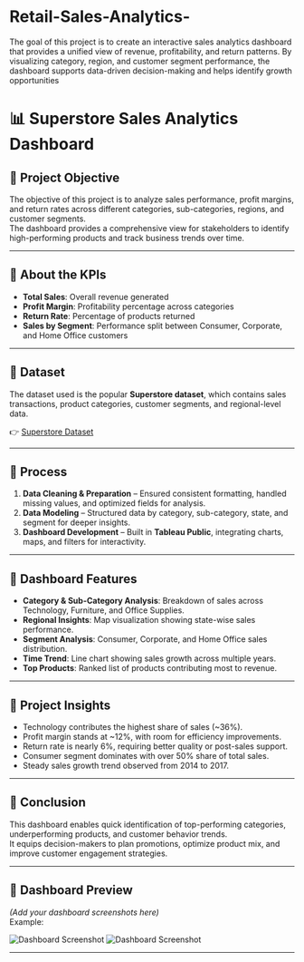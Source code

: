 # Retail-Sales-Analytics-
The goal of this project is to create an interactive sales analytics dashboard that provides a unified view of revenue, profitability, and return patterns. By visualizing category, region, and customer segment performance, the dashboard supports data-driven decision-making and helps identify growth opportunities


# 📊 Superstore Sales Analytics Dashboard

## 🔹 Project Objective
The objective of this project is to analyze sales performance, profit margins, and return rates across different categories, sub-categories, regions, and customer segments.  
The dashboard provides a comprehensive view for stakeholders to identify high-performing products and track business trends over time.

---

## 🔹 About the KPIs
- **Total Sales**: Overall revenue generated  
- **Profit Margin**: Profitability percentage across categories  
- **Return Rate**: Percentage of products returned  
- **Sales by Segment**: Performance split between Consumer, Corporate, and Home Office customers  

---

## 🔹 Dataset
The dataset used is the popular **Superstore dataset**, which contains sales transactions, product categories, customer segments, and regional-level data.

👉 [Superstore Dataset](https://www.kaggle.com/datasets/vivek468/superstore-dataset-final)

---

## 🔹 Process
1. **Data Cleaning & Preparation** – Ensured consistent formatting, handled missing values, and optimized fields for analysis.  
2. **Data Modeling** – Structured data by category, sub-category, state, and segment for deeper insights.  
3. **Dashboard Development** – Built in **Tableau Public**, integrating charts, maps, and filters for interactivity.  

---

## 🔹 Dashboard Features
- **Category & Sub-Category Analysis**: Breakdown of sales across Technology, Furniture, and Office Supplies.  
- **Regional Insights**: Map visualization showing state-wise sales performance.  
- **Segment Analysis**: Consumer, Corporate, and Home Office sales distribution.  
- **Time Trend**: Line chart showing sales growth across multiple years.  
- **Top Products**: Ranked list of products contributing most to revenue.  

---

## 🔹 Project Insights
- Technology contributes the highest share of sales (~36%).  
- Profit margin stands at ~12%, with room for efficiency improvements.  
- Return rate is nearly 6%, requiring better quality or post-sales support.  
- Consumer segment dominates with over 50% share of total sales.  
- Steady sales growth trend observed from 2014 to 2017.  

---

## 🔹 Conclusion
This dashboard enables quick identification of top-performing categories, underperforming products, and customer behavior trends.  
It equips decision-makers to plan promotions, optimize product mix, and improve customer engagement strategies.

---

## 🔹 Dashboard Preview
*(Add your dashboard screenshots here)*  
Example:  

![Dashboard Screenshot](./images/dashboard1.png)
![Dashboard Screenshot](./images/dashboard2.png)

---
